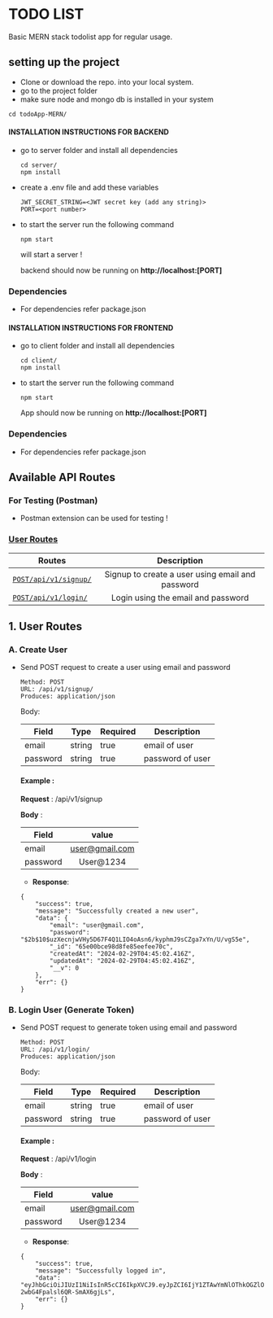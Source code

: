 # TODO LIST

Basic MERN stack todolist app for regular usage.

## setting up the project

- Clone or download the repo. into your local system.
- go to the project folder
- make sure node and mongo db is installed in your system

```
cd todoApp-MERN/
```

#### INSTALLATION INSTRUCTIONS FOR BACKEND

- go to server folder and install all dependencies

  ```
  cd server/
  npm install
  ```

- create a .env file and add these variables

  ```
  JWT_SECRET_STRING=<JWT secret key (add any string)>
  PORT=<port number>
  ```

- to start the server run the following command

  ```
  npm start
  ```

  will start a server !

  backend should now be running on **http://localhost:[PORT]**

### Dependencies

- For dependencies refer package.json

#### INSTALLATION INSTRUCTIONS FOR FRONTEND

- go to client folder and install all dependencies

  ```
  cd client/
  npm install
  ```

- to start the server run the following command

  ```
  npm start
  ```

  App should now be running on **http://localhost:[PORT]**

### Dependencies

- For dependencies refer package.json

## Available API Routes

### For Testing (Postman)

- Postman extension can be used for testing !

### [User Routes](#1-user-routes)

| Routes                                                      |                   Description                    |
| ----------------------------------------------------------- | :----------------------------------------------: |
| [`POST/api/v1/signup/`](#a-get-list-of-all-heroes)          | Signup to create a user using email and password |
| [`POST/api/v1/login/`](#b-get-details-of-a-particular-hero) |        Login using the email and password        |

## 1. User Routes

### A. Create User

- Send POST request to create a user using email and password

  ```
  Method: POST
  URL: /api/v1/signup/
  Produces: application/json
  ```

  Body:

  | Field    |  Type  | Required | Description      |
  | -------- | :----: | -------- | ---------------- |
  | email    | string | true     | email of user    |
  | password | string | true     | password of user |

  #### Example :

  **Request** : /api/v1/signup

  **Body** :

  | Field    |     value      |
  | -------- | :------------: |
  | email    | user@gmail.com |
  | password |   User@1234    |

  - **Response**:

  ```
  {
      "success": true,
      "message": "Successfully created a new user",
      "data": {
          "email": "user@gmail.com",
          "password": "$2b$10$uzXecnjwVHy5D67F4Q1LIO4oAsn6/kyphmJ9sCZga7xYn/U/vgS5e",
          "_id": "65e00bce98d8fe85eefee70c",
          "createdAt": "2024-02-29T04:45:02.416Z",
          "updatedAt": "2024-02-29T04:45:02.416Z",
          "__v": 0
      },
      "err": {}
  }
  ```

### B. Login User (Generate Token)

- Send POST request to generate token using email and password

  ```
  Method: POST
  URL: /api/v1/login/
  Produces: application/json
  ```

  Body:

  | Field    |  Type  | Required | Description      |
  | -------- | :----: | -------- | ---------------- |
  | email    | string | true     | email of user    |
  | password | string | true     | password of user |

  #### Example :

  **Request** : /api/v1/login

  **Body** :

  | Field    |     value      |
  | -------- | :------------: |
  | email    | user@gmail.com |
  | password |   User@1234    |

  - **Response**:

  ```
  {
      "success": true,
      "message": "Successfully logged in",
      "data": "eyJhbGciOiJIUzI1NiIsInR5cCI6IkpXVCJ9.eyJpZCI6IjY1ZTAwYmNlOThkOGZlODVlZWZlZTcwYyIsImVtYWlsIjoidXNlckBnbWFpbC5jb20iLCJpYXQiOjE3MDkxODIyODIsImV4cCI6MTcwOTE4NTg4Mn0.kF6C5podK0fBeHUPeI-2wbG4Fpalsl6QR-SmAX6gjLs",
      "err": {}
  }
  ```
